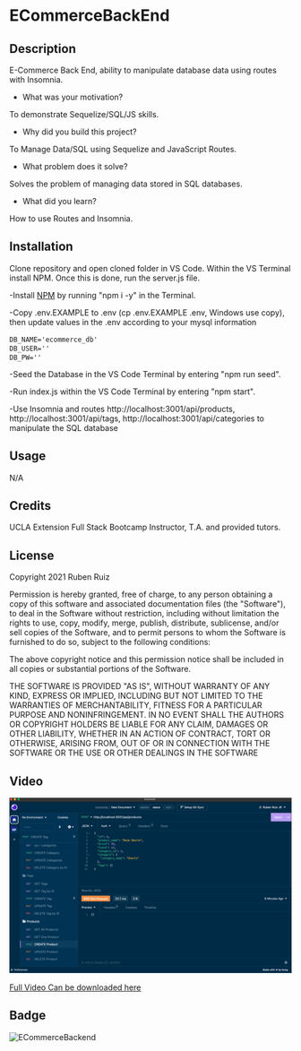 # ECommerceBackEnd

## Description

E-Commerce Back End, ability to manipulate database data using routes with Insomnia.

- What was your motivation?

To demonstrate Sequelize/SQL/JS skills.

- Why did you build this project? 

To Manage Data/SQL using Sequelize and JavaScript Routes.

- What problem does it solve?

Solves the problem of managing data stored in SQL databases.

- What did you learn?

How to use Routes and Insomnia.

## Installation


Clone repository and open cloned folder in VS Code. Within the VS Terminal install NPM. Once this is done, run the server.js file. 

-Install [NPM](https://docs.npmjs.com/cli/v6/commands/npm-install) by running "npm i -y" in the Terminal.

-Copy .env.EXAMPLE to .env (cp .env.EXAMPLE .env, Windows use copy), then update values in the .env according to your mysql information

```
DB_NAME='ecommerce_db'
DB_USER=''
DB_PW=''
```

-Seed the Database in the VS Code Terminal by entering "npm run seed".

-Run index.js within the VS Code Terminal by entering "npm start".

-Use Insomnia and routes http://localhost:3001/api/products, http://localhost:3001/api/tags, http://localhost:3001/api/categories to manipulate the SQL database


## Usage

N/A

## Credits

UCLA Extension Full Stack Bootcamp Instructor, T.A. and provided tutors.

## License

Copyright 2021 Ruben Ruiz 

Permission is hereby granted, free of charge, to any person obtaining a copy of this software and associated documentation files (the "Software"), to deal in the Software without restriction, including without limitation the rights to use, copy, modify, merge, publish, distribute, sublicense, and/or sell copies of the Software, and to permit persons to whom the Software is furnished to do so, subject to the following conditions:  

The above copyright notice and this permission notice shall be included in all copies or substantial portions of the Software. 

THE SOFTWARE IS PROVIDED "AS IS", WITHOUT WARRANTY OF ANY KIND, EXPRESS OR IMPLIED, INCLUDING BUT NOT LIMITED TO THE WARRANTIES OF MERCHANTABILITY, FITNESS FOR A PARTICULAR PURPOSE AND NONINFRINGEMENT. IN NO EVENT SHALL THE AUTHORS OR COPYRIGHT HOLDERS BE LIABLE FOR ANY CLAIM, DAMAGES OR OTHER LIABILITY, WHETHER IN AN ACTION OF CONTRACT, TORT OR OTHERWISE, ARISING FROM, OUT OF OR IN CONNECTION WITH THE SOFTWARE OR THE USE OR OTHER DEALINGS IN THE SOFTWARE

## Video

![screenshot](/assets/insomniavideo.png)

[Full Video Can be downloaded here](/assets/insomniavideo1.mp4)

## Badge

![ECommerceBackend](https://img.shields.io/badge/ECommerce-BackEnd-blue)
